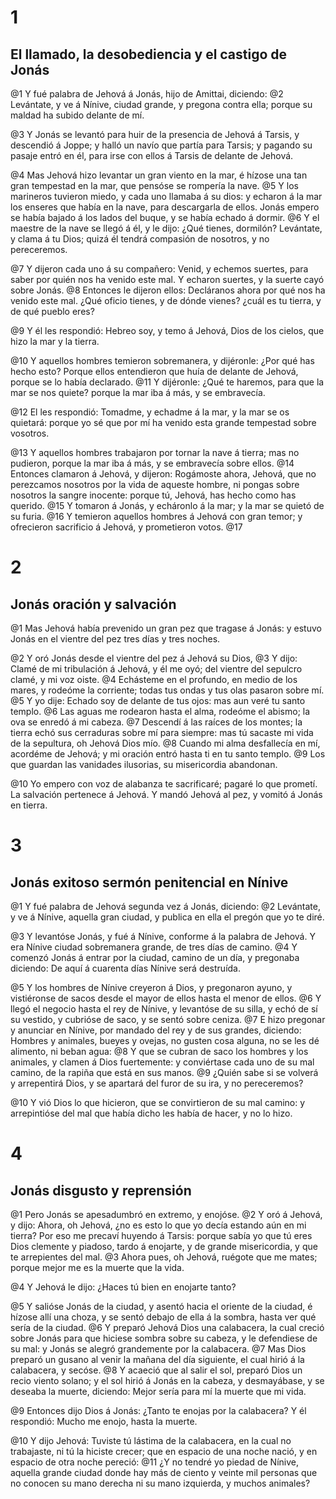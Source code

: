 # 1 
## El llamado, la desobediencia y el castigo de Jonás
@1 Y fué palabra de Jehová á Jonás, hijo de Amittai, diciendo: @2 Levántate, y ve á Nínive, ciudad grande, y pregona contra ella; porque su maldad ha subido delante de mí.

@3 Y Jonás se levantó para huir de la presencia de Jehová á Tarsis, y descendió á Joppe; y halló un navío que partía para Tarsis; y pagando su pasaje entró en él, para irse con ellos á Tarsis de delante de Jehová.

@4 Mas Jehová hizo levantar un gran viento en la mar, é hízose una tan gran tempestad en la mar, que pensóse se rompería la nave. @5 Y los marineros tuvieron miedo, y cada uno llamaba á su dios: y echaron á la mar los enseres que había en la nave, para descargarla de ellos. Jonás empero se había bajado á los lados del buque, y se había echado á dormir. @6 Y el maestre de la nave se llegó á él, y le dijo: ¿Qué tienes, dormilón? Levántate, y clama á tu Dios; quizá él tendrá compasión de nosotros, y no pereceremos.

@7 Y dijeron cada uno á su compañero: Venid, y echemos suertes, para saber por quién nos ha venido este mal. Y echaron suertes, y la suerte cayó sobre Jonás. @8 Entonces le dijeron ellos: Decláranos ahora por qué nos ha venido este mal. ¿Qué oficio tienes, y de dónde vienes? ¿cuál es tu tierra, y de qué pueblo eres?

@9 Y él les respondió: Hebreo soy, y temo á Jehová, Dios de los cielos, que hizo la mar y la tierra.

@10 Y aquellos hombres temieron sobremanera, y dijéronle: ¿Por qué has hecho esto? Porque ellos entendieron que huía de delante de Jehová, porque se lo había declarado. @11 Y dijéronle: ¿Qué te haremos, para que la mar se nos quiete? porque la mar iba á más, y se embravecía.

@12 El les respondió: Tomadme, y echadme á la mar, y la mar se os quietará: porque yo sé que por mí ha venido esta grande tempestad sobre vosotros.

@13 Y aquellos hombres trabajaron por tornar la nave á tierra; mas no pudieron, porque la mar iba á más, y se embravecía sobre ellos. @14 Entonces clamaron á Jehová, y dijeron: Rogámoste ahora, Jehová, que no perezcamos nosotros por la vida de aqueste hombre, ni pongas sobre nosotros la sangre inocente: porque tú, Jehová, has hecho como has querido. @15 Y tomaron á Jonás, y echáronlo á la mar; y la mar se quietó de su furia. @16 Y temieron aquellos hombres á Jehová con gran temor; y ofrecieron sacrificio á Jehová, y prometieron votos. @17 

# 2 
## Jonás oración y salvación
@1 Mas Jehová había prevenido un gran pez que tragase á Jonás: y estuvo Jonás en el vientre del pez tres días y tres noches.

@2 Y oró Jonás desde el vientre del pez á Jehová su Dios, @3 Y dijo: Clamé de mi tribulación á Jehová, y él me oyó; del vientre del sepulcro clamé, y mi voz oiste. @4 Echásteme en el profundo, en medio de los mares, y rodeóme la corriente; todas tus ondas y tus olas pasaron sobre mí. @5 Y yo dije: Echado soy de delante de tus ojos: mas aun veré tu santo templo. @6 Las aguas me rodearon hasta el alma, rodeóme el abismo; la ova se enredó á mi cabeza. @7 Descendí á las raíces de los montes; la tierra echó sus cerraduras sobre mí para siempre: mas tú sacaste mi vida de la sepultura, oh Jehová Dios mío. @8 Cuando mi alma desfallecía en mí, acordéme de Jehová; y mi oración entró hasta ti en tu santo templo. @9 Los que guardan las vanidades ilusorias, su misericordia abandonan.

@10 Yo empero con voz de alabanza te sacrificaré; pagaré lo que prometí. La salvación pertenece á Jehová. Y mandó Jehová al pez, y vomitó á Jonás en tierra. 

# 3 
## Jonás exitoso sermón penitencial en Nínive
@1 Y fué palabra de Jehová segunda vez á Jonás, diciendo: @2 Levántate, y ve á Nínive, aquella gran ciudad, y publica en ella el pregón que yo te diré.

@3 Y levantóse Jonás, y fué á Nínive, conforme á la palabra de Jehová. Y era Nínive ciudad sobremanera grande, de tres días de camino. @4 Y comenzó Jonás á entrar por la ciudad, camino de un día, y pregonaba diciendo: De aquí á cuarenta días Nínive será destruída.

@5 Y los hombres de Nínive creyeron á Dios, y pregonaron ayuno, y vistiéronse de sacos desde el mayor de ellos hasta el menor de ellos. @6 Y llegó el negocio hasta el rey de Nínive, y levantóse de su silla, y echó de sí su vestido, y cubrióse de saco, y se sentó sobre ceniza. @7 E hizo pregonar y anunciar en Nínive, por mandado del rey y de sus grandes, diciendo: Hombres y animales, bueyes y ovejas, no gusten cosa alguna, no se les dé alimento, ni beban agua: @8 Y que se cubran de saco los hombres y los animales, y clamen á Dios fuertemente: y conviértase cada uno de su mal camino, de la rapiña que está en sus manos. @9 ¿Quién sabe si se volverá y arrepentirá Dios, y se apartará del furor de su ira, y no pereceremos?

@10 Y vió Dios lo que hicieron, que se convirtieron de su mal camino: y arrepintióse del mal que había dicho les había de hacer, y no lo hizo. 

# 4 
## Jonás disgusto y reprensión
@1 Pero Jonás se apesadumbró en extremo, y enojóse. @2 Y oró á Jehová, y dijo: Ahora, oh Jehová, ¿no es esto lo que yo decía estando aún en mi tierra? Por eso me precaví huyendo á Tarsis: porque sabía yo que tú eres Dios clemente y piadoso, tardo á enojarte, y de grande misericordia, y que te arrepientes del mal. @3 Ahora pues, oh Jehová, ruégote que me mates; porque mejor me es la muerte que la vida.

@4 Y Jehová le dijo: ¿Haces tú bien en enojarte tanto?

@5 Y salióse Jonás de la ciudad, y asentó hacia el oriente de la ciudad, é hízose allí una choza, y se sentó debajo de ella á la sombra, hasta ver qué sería de la ciudad. @6 Y preparó Jehová Dios una calabacera, la cual creció sobre Jonás para que hiciese sombra sobre su cabeza, y le defendiese de su mal: y Jonás se alegró grandemente por la calabacera. @7 Mas Dios preparó un gusano al venir la mañana del día siguiente, el cual hirió á la calabacera, y secóse. @8 Y acaeció que al salir el sol, preparó Dios un recio viento solano; y el sol hirió á Jonás en la cabeza, y desmayábase, y se deseaba la muerte, diciendo: Mejor sería para mí la muerte que mi vida.

@9 Entonces dijo Dios á Jonás: ¿Tanto te enojas por la calabacera? Y él respondió: Mucho me enojo, hasta la muerte.

@10 Y dijo Jehová: Tuviste tú lástima de la calabacera, en la cual no trabajaste, ni tú la hiciste crecer; que en espacio de una noche nació, y en espacio de otra noche pereció: @11 ¿Y no tendré yo piedad de Nínive, aquella grande ciudad donde hay más de ciento y veinte mil personas que no conocen su mano derecha ni su mano izquierda, y muchos animales? 